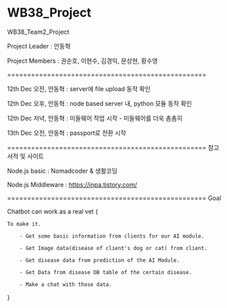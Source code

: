 # WB38_Project

WB38_Team2_Project

Project Leader : 안동혁

Project Members : 권순호, 이현수, 김경익, 문성현, 황수영

==================================================

12th Dec 오전, 안동혁 : server에 file upload 동작 확인

12th Dec 오후, 안동혁 : node based server 내, python 모듈 동작 확인

12th Dec 저녁, 안동혁 : 미들웨어 작업 시작 - 미들웨어를 더욱 촘촘히

13th Dec 오전, 안동혁 : passport로 전환 시작

==================================================
참고 서적 및 사이트

Node.js basic : Nomadcoder & 생활코딩

Node.js Middleware : https://inpa.tistory.com/

==================================================
Goal

Chatbot can work as a real vet {

    To make it.

        - Get some basic information from clients for our AI module.

        - Get Image data(disease of client's dog or cat) from client.

        - Get disease data from prediction of the AI Module.

        - Get Data from disease DB table of the certain disease.

        - Make a chat with those data.

}
